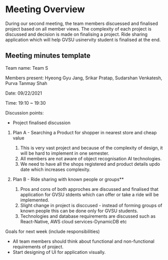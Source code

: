 # Meeting Overview

During our second meeting, the team members discuessed and finalised project based on all member views. The complexity of each project is discussed and decision is made on finalising a project. Ride sharing application which will help GVSU usinervity student is finalised at the end.

## Meeting minutes template

Team name: Team S

Members present: Hyeong Gyu Jang, Srikar Pratap, Sudarshan Venkatesh, Purva Tanmay Shah

Date: 09/22/2021

Time: 19:10 ~ 19:30

Discussion points: 

* Project finalised discussion

1. Plan A - Searching a Product for shopper in nearest store and cheap value
    1. This is very vast project and because of the complexity of design, it will be hard to implement in one semester.
    2. All members are not aware of object recognisation AI technologies.
    3. We need to have all the shops registered and product details updo date which increases complexity.
     
2. Plan B - Ride sharing with known people or groups**
    1. Pros and cons of both approches are discussed and finalised that application for GVSU stdents which can offer or take a ride will be implemented. 
    2. Slight change in project is disccused - instead of forming groups of known people this can be done only for GVSU students.
    3. Technologies and database requirements are discussed such as React-Native,  AWS cloud services-DynamicDB etc

Goals for next week (include responsibilities)

* All team members should think about functional and non-functional requirements of project.
* Start designing of UI for application visually.


